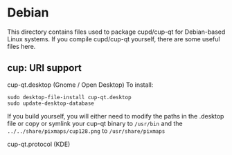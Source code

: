 
Debian
====================
This directory contains files used to package cupd/cup-qt
for Debian-based Linux systems. If you compile cupd/cup-qt yourself, there are some useful files here.

## cup: URI support ##


cup-qt.desktop  (Gnome / Open Desktop)
To install:

	sudo desktop-file-install cup-qt.desktop
	sudo update-desktop-database

If you build yourself, you will either need to modify the paths in
the .desktop file or copy or symlink your cup-qt binary to `/usr/bin`
and the `../../share/pixmaps/cup128.png` to `/usr/share/pixmaps`

cup-qt.protocol (KDE)

